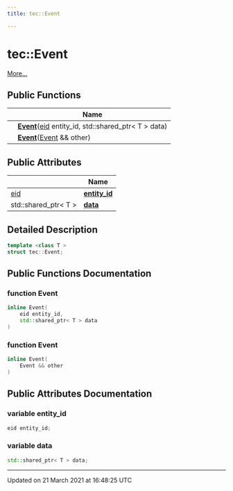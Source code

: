 ```yaml
---
title: tec::Event

---
```


# tec::Event



 [More...](#detailed-description)

## Public Functions

|                | Name           |
| -------------- | -------------- |
| | **[Event](/engine/Classes/structtec_1_1_event/#function-event)**([eid](/engine/Namespaces/namespacetec/#typedef-eid) entity_id, std::shared_ptr< T > data) |
| | **[Event](/engine/Classes/structtec_1_1_event/#function-event)**([Event](/engine/Classes/structtec_1_1_event/) && other) |

## Public Attributes

|                | Name           |
| -------------- | -------------- |
| [eid](/engine/Namespaces/namespacetec/#typedef-eid) | **[entity_id](/engine/Classes/structtec_1_1_event/#variable-entity_id)**  |
| std::shared_ptr< T > | **[data](/engine/Classes/structtec_1_1_event/#variable-data)**  |

## Detailed Description

```cpp
template <class T >
struct tec::Event;
```

## Public Functions Documentation

### function Event

```cpp
inline Event(
    eid entity_id,
    std::shared_ptr< T > data
)
```


### function Event

```cpp
inline Event(
    Event && other
)
```


## Public Attributes Documentation

### variable entity_id

```cpp
eid entity_id;
```


### variable data

```cpp
std::shared_ptr< T > data;
```


-------------------------------

Updated on 21 March 2021 at 16:48:25 UTC